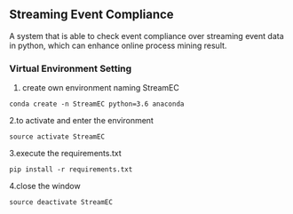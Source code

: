 ## Streaming Event Compliance
A system that is able to check event compliance over streaming event data in python, 
which can enhance online process mining result.


### Virtual Environment Setting
1. create own environment naming StreamEC

`conda create -n StreamEC python=3.6 anaconda`

2.to activate and enter the environment

`source activate StreamEC`

3.execute the requirements.txt

`pip install -r requirements.txt`

4.close the window

`source deactivate StreamEC`

